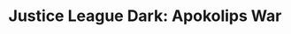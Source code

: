 ---
layout: peliculas
title: "Justice League Dark: Apokolips War"
titulo_original: "Justice League Dark: Apokolips War"
image_carousel: 'https://i.ibb.co/4VTLMxZ/justice-min.jpg'
image_banner: 'https://i.ibb.co/t2fbrVb/93090-min.jpg'
trailer: https://www.youtube.com/embed/tnCkn5xD2jg
embed: https://www.youtube.com/embed/tnCkn5xD2jg?rel=0&amp;hd=1&border=0&wmode=opaque&enablejsapi=1&modestbranding=1&controls=1&showinfo=1
description: Culminando seis años de una aventura que comenzó con el lanzamiento de Justice League War en 2014, Justice League Dark Apokolips War presenta un planeta Tierra totalmente devastado por el tirano intergaláctico Darkseid en el que los superhéroes apenas han podido hacer frente a la guerra. Los últimos bastiones de guerreros que aún quedan en pie deben reagruparse para crear una estrategia que les permita enfrentarse a Darkseid con el propósito de salvar al planeta y a sus pocos supervivientes. Esta es la guerra que acabará con todas las guerras.
description_corta: Culminando seis años de una aventura que comenzó con el lanzamiento de Justice League War en 2014, Justice League Dark Apokolips War presenta un planeta Tierra totalmente devastado por el tirano intergaláctico Darkseid en...
duracion: '1h 30 min'
estrellas: '4'
idioma: 'Latino'
clasificacion: '+4'
category: 'peliculas'
nuevo: 'new_peliculas'
calidad: 'Full HD'
genero: Animación, Superheroes, Acción
anio: '2020'
netflix: 'No'
reproductores_otros: ["https://gdriveplayer.io/embed2.php?link=SM2UbgMer%252F5yZAckDzbUkAz5qqdTt7q9XcfoErR8Y0ibExi0eKEdGczuQDFafkaVHifG5RgVQighJnHeRP7a6WCNc7Gsit5dSTiNq%252FjCI%252BnMJfRhn5%252B9%252BBLWOFIfvjySBPp6wG1VxgGuRrkgQuzU%252FTmoTZv9GKH1aK65k4BKzRLEMejT7i8trrp9lqGplYN%252BTNLT00sCaePyxrwGBt1aaL","Latino","https://gdriveplayer.io/embed2.php?link=RvbzXH%252BS%252B0fO6S6UGJBBcApzdx1yrIV2sY22dSqercGLipCXqOlW0B0C1GO%252FhNl%252BZxvjrkkPyMQn4SQgy%252FDLh%252FY0i7tOnZBDYx9rJkwZ2FhNZJOOvcrCv3DL6H24MVedAiGrR5rqs0NUuZ9XlxZChVdMNdj8jC8aMYUq1agxCBAPIlmB3Iq9tMk0nctEQVI%252Bb1VKU%252BRISbCesbDL%252BVgcE9","Latino","https://player.premiumstream.live/player.php?id=MzcwOQ&sub=","Latino","https://movcloud.net/embed/en-zOIJIpahT","Latino","https://api.cuevana3.io/stream/index.php?file=ek5lbm9xYWNrS0xYMTZLa2xNbkdvY3ZTb3BtZng4TGp6ZFpobGFMUGtOelcwcUZmbWRIVzRkakVuS0JnbEplcG1KUnNZSlRTMGViVTBxZGdsdEhPb3B1dGY0aCt4dHFxeHMySlg2YlcwT1hGeXBoZ29OS1Y","Latino","https://gounlimited.to/embed-m81f4kmin9s4.html","Latino","https://uqload.com/embed-t3ihaos0kdyp.html","Latino"]
reproductores_fembed: ["https://feurl.com/v/mrlrqi55n83y6qx","Latino","https://feurl.com/v/5dj01uddq44w45-","Latino","https://feurl.com/v/d-4j5axxqnx4jg8","Latino"]
tags:
- Animado
---